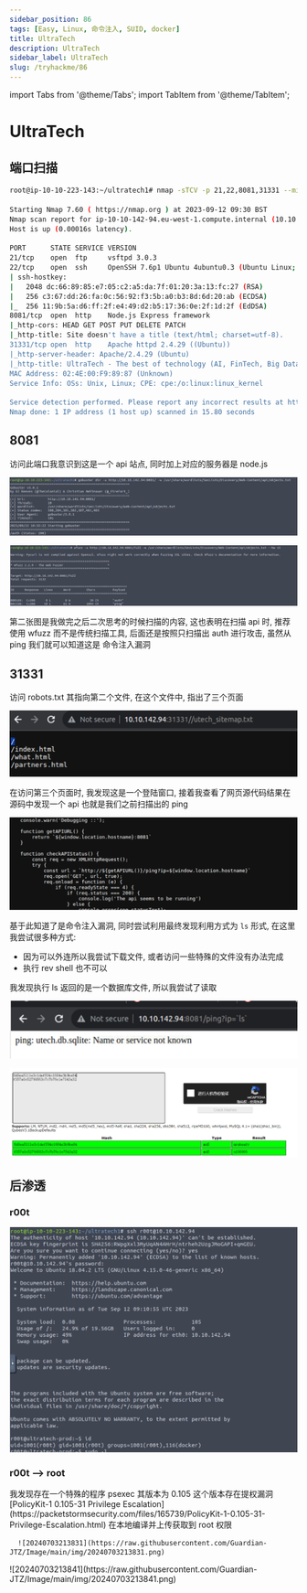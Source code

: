 ```yaml
---
sidebar_position: 86
tags: [Easy, Linux, 命令注入, SUID, docker]
title: UltraTech
description: UltraTech
sidebar_label: UltraTech
slug: /tryhackme/86
---
```

import Tabs from '@theme/Tabs';
import TabItem from '@theme/TabItem';


# UltraTech
## 端口扫描
```bash
root@ip-10-10-223-143:~/ultratech1# nmap -sTCV -p 21,22,8081,31331 --min-rate 1000 10.10.142.94

Starting Nmap 7.60 ( https://nmap.org ) at 2023-09-12 09:30 BST
Nmap scan report for ip-10-10-142-94.eu-west-1.compute.internal (10.10.142.94)
Host is up (0.00016s latency).

PORT      STATE SERVICE VERSION
21/tcp    open  ftp     vsftpd 3.0.3
22/tcp    open  ssh     OpenSSH 7.6p1 Ubuntu 4ubuntu0.3 (Ubuntu Linux; protocol 2.0)
| ssh-hostkey: 
|   2048 dc:66:89:85:e7:05:c2:a5:da:7f:01:20:3a:13:fc:27 (RSA)
|   256 c3:67:dd:26:fa:0c:56:92:f3:5b:a0:b3:8d:6d:20:ab (ECDSA)
|_  256 11:9b:5a:d6:ff:2f:e4:49:d2:b5:17:36:0e:2f:1d:2f (EdDSA)
8081/tcp  open  http    Node.js Express framework
|_http-cors: HEAD GET POST PUT DELETE PATCH
|_http-title: Site doesn't have a title (text/html; charset=utf-8).
31331/tcp open  http    Apache httpd 2.4.29 ((Ubuntu))
|_http-server-header: Apache/2.4.29 (Ubuntu)
|_http-title: UltraTech - The best of technology (AI, FinTech, Big Data)
MAC Address: 02:4E:00:F9:89:87 (Unknown)
Service Info: OSs: Unix, Linux; CPE: cpe:/o:linux:linux_kernel

Service detection performed. Please report any incorrect results at https://nmap.org/submit/ .
Nmap done: 1 IP address (1 host up) scanned in 15.80 seconds
```

## 8081
访问此端口我意识到这是一个 api 站点, 同时加上对应的服务器是 node.js 

![20240703210624](https://raw.githubusercontent.com/Guardian-JTZ/Image/main/img/20240703210624.png)

![20240703210630](https://raw.githubusercontent.com/Guardian-JTZ/Image/main/img/20240703210630.png)

第二张图是我做完之后二次思考的时候扫描的内容, 这也表明在扫描 api 时, 推荐使用 wfuzz 而不是传统扫描工具, 后面还是按照只扫描出 auth 进行攻击, 虽然从 ping 我们就可以知道这是 命令注入漏洞

## 31331
访问 robots.txt 其指向第二个文件, 在这个文件中, 指出了三个页面

![20240703212719](https://raw.githubusercontent.com/Guardian-JTZ/Image/main/img/20240703212719.png)

在访问第三个页面时, 我发现这是一个登陆窗口, 接着我查看了网页源代码结果在源码中发现一个 api 也就是我们之前扫描出的 ping

![20240703212732](https://raw.githubusercontent.com/Guardian-JTZ/Image/main/img/20240703212732.png)

基于此知道了是命令注入漏洞, 同时尝试利用最终发现利用方式为 `ls` 形式, 在这里我尝试很多种方式:

- 因为可以外连所以我尝试下载文件, 或者访问一些特殊的文件没有办法完成
- 执行 rev shell 也不可以

我发现执行 ls 返回的是一个数据库文件, 所以我尝试了读取

![20240703212745](https://raw.githubusercontent.com/Guardian-JTZ/Image/main/img/20240703212745.png)

![20240703212752](https://raw.githubusercontent.com/Guardian-JTZ/Image/main/img/20240703212752.png)

## 后渗透
### r00t

![20240703212811](https://raw.githubusercontent.com/Guardian-JTZ/Image/main/img/20240703212811.png)

### r00t —> root
<Tabs>
  <TabItem value="SUID" label="SUID" default>
      我发现存在一个特殊的程序 psexec 其版本为 0.105 这个版本存在提权漏洞 [PolicyKit-1 0.105-31 Privilege Escalation](https://packetstormsecurity.com/files/165739/PolicyKit-1-0.105-31-Privilege-Escalation.html) 在本地编译并上传获取到 root 权限

      ![20240703213831](https://raw.githubusercontent.com/Guardian-JTZ/Image/main/img/20240703213831.png)
  </TabItem>
  <TabItem value="docker" label="docker">
      ![20240703213841](https://raw.githubusercontent.com/Guardian-JTZ/Image/main/img/20240703213841.png)
  </TabItem>
</Tabs>
